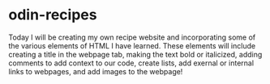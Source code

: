 # odin-recipes
Today I will be creating my own recipe website and incorporating some of the various elements of HTML I have learned. These elements will include creating a title in the webpage tab, making the text bold or italicized, adding comments to add context to our code, create lists, add exernal or internal links to webpages, and add images to the webpage!